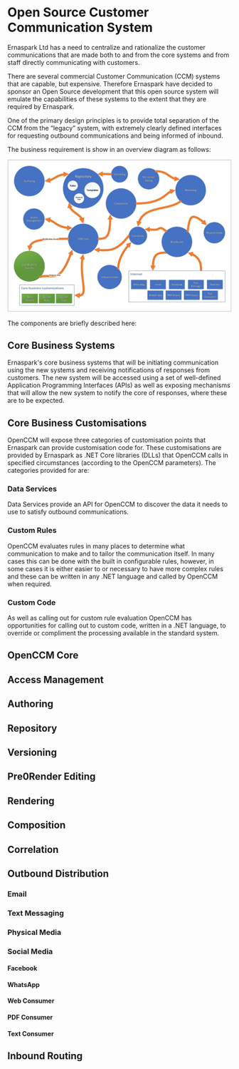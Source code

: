 # Open Source Customer Communication System


Ernaspark Ltd has a need to centralize and rationalize the customer communications that are made both to and from the core systems and from staff directly communicating with customers. 

There are several commercial  Customer Communication (CCM) systems that are capable, but expensive. Therefore Ernaspark have decided to sponsor an Open Source development that this open source system will emulate the capabilities of these systems to the extent that they are required by Ernaspark.  

One of the primary design principles is to provide total separation of the CCM from the “legacy” system, with extremely clearly defined interfaces for requesting outbound communications and being informed of inbound. 

The business requirement is show in an overview diagram as follows:

![FeatureBlockDiagram.png](/.attachments/FeatureBlockDiagram-51b86914-94aa-40a5-83c1-d638d7e94fb6.png)

The components are briefly described here:

## Core Business Systems
Ernaspark's core business systems that will be initiating communication using the new systems and receiving notifications of responses from customers. The new system will be accessed using a set of well-defined Application Programming Interfaces (APIs) as well as exposing mechanisms that will allow the new system to notify the core of responses, where these are to be expected. 

## Core Business Customisations
OpenCCM will expose three categories of customisation points that Ernaspark can provide customisation code for. These customisations are provided by Ernaspark as .NET Core libraries (DLLs) that OpenCCM calls in specified circumstances (according to the OpenCCM parameters). The categories provided for are:

### Data Services
Data Services provide an API for OpenCCM to discover the data it needs to use to satisfy outbound communications. 

### Custom Rules

OpenCCM  evaluates rules in many places to determine what communication to make and to tailor the communication itself. In many cases this can be done with the built in configurable rules, however, in some cases it is either easier to or necessary to have more complex rules and these can be written in any .NET language and called by OpenCCM when required.

### Custom Code

As well as calling out for custom rule evaluation OpenCCM has opportunities for calling out to custom code, written in a .NET language, to override or compliment the processing available in the standard system. 

## OpenCCM Core



## Access Management

## Authoring

## Repository

## Versioning

## Pre0Render Editing

## Rendering

## Composition

## Correlation

## Outbound Distribution

### Email

### Text Messaging

### Physical Media

### Social Media 

#### Facebook

#### WhatsApp

#### Web Consumer

#### PDF Consumer

#### Text Consumer

## Inbound Routing

